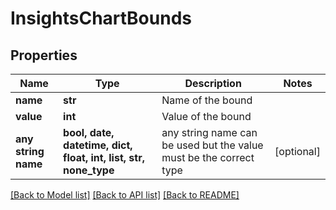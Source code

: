 # InsightsChartBounds


## Properties
Name | Type | Description | Notes
------------ | ------------- | ------------- | -------------
**name** | **str** | Name of the bound | 
**value** | **int** | Value of the bound | 
**any string name** | **bool, date, datetime, dict, float, int, list, str, none_type** | any string name can be used but the value must be the correct type | [optional]

[[Back to Model list]](../README.md#documentation-for-models) [[Back to API list]](../README.md#documentation-for-api-endpoints) [[Back to README]](../README.md)


